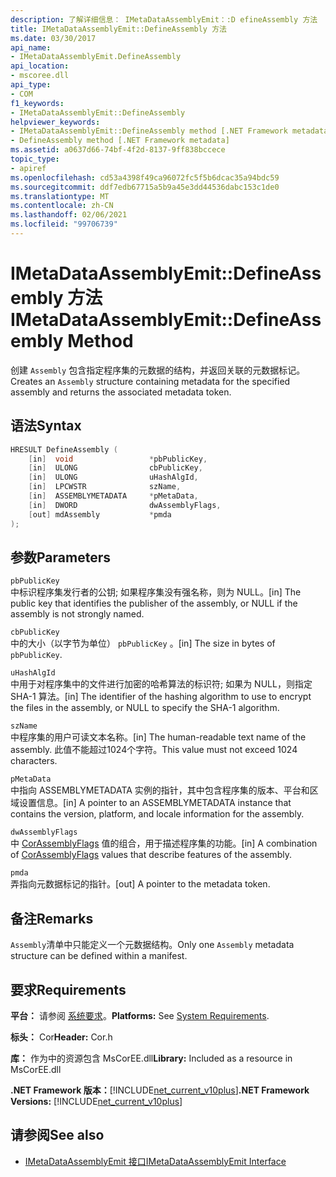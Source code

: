 ```yaml
---
description: 了解详细信息： IMetaDataAssemblyEmit：:D efineAssembly 方法
title: IMetaDataAssemblyEmit::DefineAssembly 方法
ms.date: 03/30/2017
api_name:
- IMetaDataAssemblyEmit.DefineAssembly
api_location:
- mscoree.dll
api_type:
- COM
f1_keywords:
- IMetaDataAssemblyEmit::DefineAssembly
helpviewer_keywords:
- IMetaDataAssemblyEmit::DefineAssembly method [.NET Framework metadata]
- DefineAssembly method [.NET Framework metadata]
ms.assetid: a0637d66-74bf-4f2d-8137-9ff838bccece
topic_type:
- apiref
ms.openlocfilehash: cd53a4398f49ca96072fc5f5b6dcac35a94bdc59
ms.sourcegitcommit: ddf7edb67715a5b9a45e3dd44536dabc153c1de0
ms.translationtype: MT
ms.contentlocale: zh-CN
ms.lasthandoff: 02/06/2021
ms.locfileid: "99706739"
---
```

# <a name="imetadataassemblyemitdefineassembly-method"></a><span data-ttu-id="11913-103">IMetaDataAssemblyEmit::DefineAssembly 方法</span><span class="sxs-lookup"><span data-stu-id="11913-103">IMetaDataAssemblyEmit::DefineAssembly Method</span></span>

<span data-ttu-id="11913-104">创建 `Assembly` 包含指定程序集的元数据的结构，并返回关联的元数据标记。</span><span class="sxs-lookup"><span data-stu-id="11913-104">Creates an `Assembly` structure containing metadata for the specified assembly and returns the associated metadata token.</span></span>  
  
## <a name="syntax"></a><span data-ttu-id="11913-105">语法</span><span class="sxs-lookup"><span data-stu-id="11913-105">Syntax</span></span>  
  
```cpp  
HRESULT DefineAssembly (  
    [in]  void                 *pbPublicKey,  
    [in]  ULONG                cbPublicKey,  
    [in]  ULONG                uHashAlgId,  
    [in]  LPCWSTR              szName,
    [in]  ASSEMBLYMETADATA     *pMetaData,  
    [in]  DWORD                dwAssemblyFlags,  
    [out] mdAssembly           *pmda  
);  
```  
  
## <a name="parameters"></a><span data-ttu-id="11913-106">参数</span><span class="sxs-lookup"><span data-stu-id="11913-106">Parameters</span></span>  

 `pbPublicKey`  
 <span data-ttu-id="11913-107">中标识程序集发行者的公钥; 如果程序集没有强名称，则为 NULL。</span><span class="sxs-lookup"><span data-stu-id="11913-107">[in] The public key that identifies the publisher of the assembly, or NULL if the assembly is not strongly named.</span></span>  
  
 `cbPublicKey`  
 <span data-ttu-id="11913-108">中的大小（以字节为单位） `pbPublicKey` 。</span><span class="sxs-lookup"><span data-stu-id="11913-108">[in] The size in bytes of `pbPublicKey`.</span></span>  
  
 `uHashAlgId`  
 <span data-ttu-id="11913-109">中用于对程序集中的文件进行加密的哈希算法的标识符; 如果为 NULL，则指定 SHA-1 算法。</span><span class="sxs-lookup"><span data-stu-id="11913-109">[in] The identifier of the hashing algorithm to use to encrypt the files in the assembly, or NULL to specify the SHA-1 algorithm.</span></span>  
  
 `szName`  
 <span data-ttu-id="11913-110">中程序集的用户可读文本名称。</span><span class="sxs-lookup"><span data-stu-id="11913-110">[in] The human-readable text name of the assembly.</span></span> <span data-ttu-id="11913-111">此值不能超过1024个字符。</span><span class="sxs-lookup"><span data-stu-id="11913-111">This value must not exceed 1024 characters.</span></span>  
  
 `pMetaData`  
 <span data-ttu-id="11913-112">中指向 ASSEMBLYMETADATA 实例的指针，其中包含程序集的版本、平台和区域设置信息。</span><span class="sxs-lookup"><span data-stu-id="11913-112">[in] A pointer to an ASSEMBLYMETADATA instance that contains the version, platform, and locale information for the assembly.</span></span>  
  
 `dwAssemblyFlags`  
 <span data-ttu-id="11913-113">中 [CorAssemblyFlags](corassemblyflags-enumeration.md) 值的组合，用于描述程序集的功能。</span><span class="sxs-lookup"><span data-stu-id="11913-113">[in] A combination of [CorAssemblyFlags](corassemblyflags-enumeration.md) values that describe features of the assembly.</span></span>  
  
 `pmda`  
 <span data-ttu-id="11913-114">弄指向元数据标记的指针。</span><span class="sxs-lookup"><span data-stu-id="11913-114">[out] A pointer to the metadata token.</span></span>  
  
## <a name="remarks"></a><span data-ttu-id="11913-115">备注</span><span class="sxs-lookup"><span data-stu-id="11913-115">Remarks</span></span>  

 <span data-ttu-id="11913-116">`Assembly`清单中只能定义一个元数据结构。</span><span class="sxs-lookup"><span data-stu-id="11913-116">Only one `Assembly` metadata structure can be defined within a manifest.</span></span>  
  
## <a name="requirements"></a><span data-ttu-id="11913-117">要求</span><span class="sxs-lookup"><span data-stu-id="11913-117">Requirements</span></span>  

 <span data-ttu-id="11913-118">**平台：** 请参阅 [系统要求](../../get-started/system-requirements.md)。</span><span class="sxs-lookup"><span data-stu-id="11913-118">**Platforms:** See [System Requirements](../../get-started/system-requirements.md).</span></span>  
  
 <span data-ttu-id="11913-119">**标头：** Cor</span><span class="sxs-lookup"><span data-stu-id="11913-119">**Header:** Cor.h</span></span>  
  
 <span data-ttu-id="11913-120">**库：** 作为中的资源包含 MsCorEE.dll</span><span class="sxs-lookup"><span data-stu-id="11913-120">**Library:** Included as a resource in MsCorEE.dll</span></span>  
  
 <span data-ttu-id="11913-121">**.NET Framework 版本：**[!INCLUDE[net_current_v10plus](../../../../includes/net-current-v10plus-md.md)]</span><span class="sxs-lookup"><span data-stu-id="11913-121">**.NET Framework Versions:** [!INCLUDE[net_current_v10plus](../../../../includes/net-current-v10plus-md.md)]</span></span>  
  
## <a name="see-also"></a><span data-ttu-id="11913-122">请参阅</span><span class="sxs-lookup"><span data-stu-id="11913-122">See also</span></span>

- [<span data-ttu-id="11913-123">IMetaDataAssemblyEmit 接口</span><span class="sxs-lookup"><span data-stu-id="11913-123">IMetaDataAssemblyEmit Interface</span></span>](imetadataassemblyemit-interface.md)
